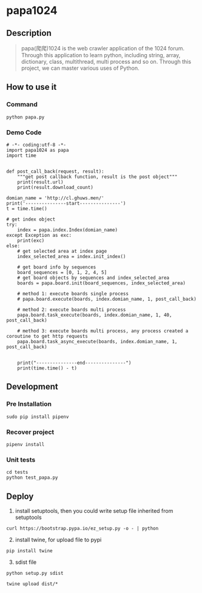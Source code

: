# papa1024

## Description
> papa(爬爬)1024 is the web crawler application of the 1024 forum.
Through this application to learn python, including  string, array, dictionary, class, multithread, multi process and so on. Through this project, we can master various uses of Python.


## How to use it

### Command
```
python papa.py
```

### Demo Code
```
# -*- coding:utf-8 -*-
import papa1024 as papa
import time


def post_call_back(request, result):
    """get post callback function, result is the post object"""
    print(result.url)
    print(result.download_count)

domian_name = 'http://cl.ghuws.men/'
print('---------------start---------------')
t = time.time()

# get index object
try:
    index = papa.index.Index(domian_name)
except Exception as exc:
    print(exc)
else:
    # get selected area at index page
    index_selected_area = index.init_index()

    # get board info by sequences
    board_sequences = [0, 1, 2, 4, 5]
    # get board objects by sequences and index_selected_area
    boards = papa.board.init(board_sequences, index_selected_area)

    # method 1: execute boards single process
    # papa.board.execute(boards, index.domian_name, 1, post_call_back)

    # method 2: execute boards multi process
    papa.board.task_execute(boards, index.domian_name, 1, 40, post_call_back)

    # method 3: execute boards multi process, any process created a coroutine to get http requests
    papa.board.task_async_execute(boards, index.domian_name, 1, post_call_back)


    print("---------------end---------------")
    print(time.time() - t)
```


## Development

### Pre Installation

```
sudo pip install pipenv
```

### Recover project

```
pipenv install
```

### Unit tests

```
cd tests
python test_papa.py 
```

## Deploy
1. install setuptools, then you could write setup file inherited from setuptools
```
curl https://bootstrap.pypa.io/ez_setup.py -o - | python
```
2. install twine, for upload file to pypi
```
pip install twine
```
3. sdist file
```
python setup.py sdist

twine upload dist/*
```
